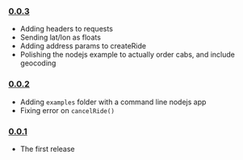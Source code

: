 ### [0.0.3](https://github.com/jchavarri/flywheeljs/releases/tag/v0.0.3)

- Adding headers to requests
- Sending lat/lon as floats
- Adding address params to createRide
- Polishing the nodejs example to actually order cabs, and include geocoding

### [0.0.2](https://github.com/jchavarri/flywheeljs/releases/tag/v0.0.2)

- Adding `examples` folder with a command line nodejs app
- Fixing error on `cancelRide()`

### [0.0.1](https://github.com/jchavarri/flywheeljs/releases/tag/v0.0.1)

- The first release
